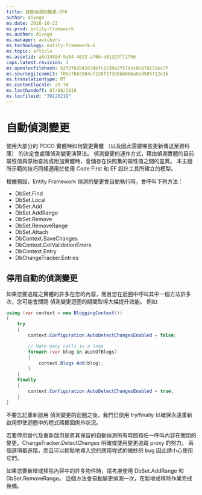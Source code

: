 ```yaml
---
title: 自動偵測到變更-EF6
author: divega
ms.date: 2016-10-23
ms.prod: entity-framework
ms.author: divega
ms.manager: avickers
ms.technology: entity-framework-6
ms.topic: article
ms.assetid: a8d1488d-9a54-4623-a76b-e81329ff2756
caps.latest.revision: 3
ms.openlocfilehash: 62f2f026426346fc1230a2f5743c8cb7d232ec7f
ms.sourcegitcommit: f05e7b62584cf228f17390bb086a61d505712e1b
ms.translationtype: MT
ms.contentlocale: zh-TW
ms.lasthandoff: 07/08/2018
ms.locfileid: "39120219"
---
```

# <a name="automatic-detect-changes"></a>自動偵測變更
使用大部分的 POCO 實體時如何變更實體 （以及因此需要哪些更新傳送至資料庫） 的決定會處理偵測變更演算法。 偵測變更的運作方式，藉由偵測實體的目前屬性值與原始查詢或附加實體時，會儲存在快照集的屬性值之間的差異。 本主題所示範的技巧同樣適用於使用 Code First 和 EF 設計工具所建立的模型。  

根據預設，Entity Framework 偵測的變更會自動執行時，會呼叫下列方法：  

- DbSet.Find  
- DbSet.Local  
- DbSet.Add  
- DbSet.AddRange
- DbSet.Remove  
- DbSet.RemoveRange
- DbSet.Attach  
- DbContext.SaveChanges  
- DbContext.GetValidationErrors  
- DbContext.Entry  
- DbChangeTracker.Entries  

## <a name="disabling-automatic-detection-of-changes"></a>停用自動的偵測變更  

如果您要追蹤之實體的許多在您的內容，而且您在迴圈中呼叫其中一個方法許多次，您可能會關閉 偵測變更迴圈的期間取得大幅提升效能。 例如:   

``` csharp
using (var context = new BloggingContext())
{
    try
    {
        context.Configuration.AutoDetectChangesEnabled = false;

        // Make many calls in a loop
        foreach (var blog in aLotOfBlogs)
        {
            context.Blogs.Add(blog);
        }
    }
    finally
    {
        context.Configuration.AutoDetectChangesEnabled = true;
    }
}
```  

不要忘記重新啟用 偵測變更的迴圈之後，我們已使用 try/finally 以確保永遠重新啟用即使迴圈中的程式碼擲回例外狀況。  

若要停用替代及重新啟用是將其保留的自動偵測所有時間和任一呼叫內容在關閉的變更。ChangeTracker.DetectChanges 明確或使用變更追蹤 proxy 的努力。 兩個選項都進階，而且可以輕鬆地導入您的應用程式的微妙的 bug 因此請小心使用它們。  

如果您要新增或移除內容中的許多物件時，請考慮使用 DbSet.AddRange 和 DbSet.RemoveRange。 這個方法會自動變更偵測一次，在新增或移除作業完成後備。 
